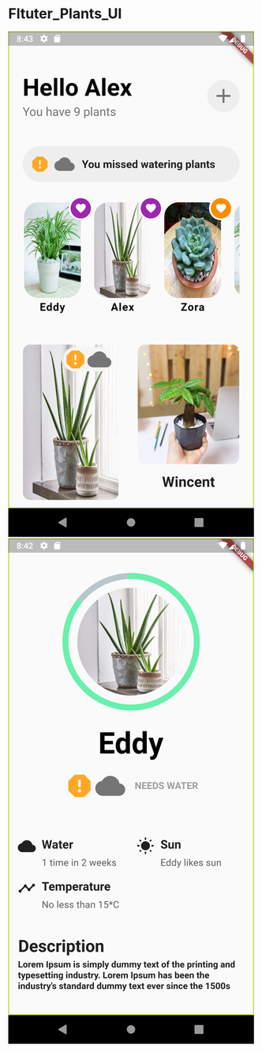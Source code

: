 # Fltuter_Plants_UI
![Fltuter_Plants_UI 1](https://raw.githubusercontent.com/baobon/Fltuter_Plants/master/plants/image/img1.png?raw=true)
![Fltuter_Plants_UI 2](https://raw.githubusercontent.com/baobon/Fltuter_Plants/master/plants/image/SceenShot2.png?raw=true)
	
